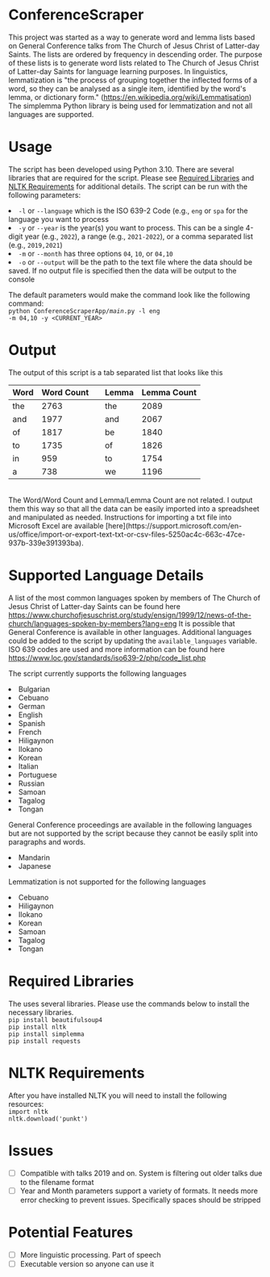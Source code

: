 # ConferenceScraper

This project was started as a way to generate word and lemma lists based on 
General Conference talks from The Church of Jesus Christ of Latter-day Saints. 
The lists are ordered by frequency in descending order. The purpose of these 
lists is to generate word lists related to The Church of Jesus Christ of 
Latter-day Saints for language learning purposes. 
In linguistics, lemmatization is "the process of grouping together the inflected 
forms of a word, so they can be analysed as a single item, identified by the 
word's lemma, or dictionary form." (https://en.wikipedia.org/wiki/Lemmatisation) 
The simplemma Python library is being used for lemmatization and not all 
languages are supported.

# Usage

The script has been developed using Python 3.10. There are several libraries 
that are required for the script. Please see 
[Required Libraries](#required-libraries) and 
[NLTK Requirements](#nltk-requirements) for additional details. The script can 
be run with the following parameters:
<li><code>-l</code> or <code>--language</code> which is the ISO 639-2 Code 
(e.g., <code>eng</code> or <code>spa</code>
for the language you want to process</li>
<li><code>-y</code> or <code>--year</code> is the year(s) you want to process. 
This can be a single 4-digit year (e.g., <code>2022</code>), a range (e.g., 
<code>2021-2022</code>), or a comma separated list 
(e.g., <code>2019,2021</code>)</li>
<li><code>-m</code> or <code>--month</code> has three options <code>04</code>,
<code>10</code>, or <code>04,10</code></li>
<li><code>-o</code> or <code>--output</code> will be the path to the text file
where the data should be saved. If no output file is specified then the 
data will be output to the console</li>

The default parameters would make the command look like the following 
command:<br>
<code>python ConferenceScraperApp/_main_.py -l eng -m 04,10 -y <CURRENT_YEAR></code>

# Output
The output of this script is a tab separated list that looks like this<br>

| Word | Word Count |     | Lemma | Lemma Count |
|------|------------|-----|-------|-------------|
| the  | 2763       |     | the   | 2089        |
| and  | 1977	     |     | and   | 2067        |
| of	| 1817	     |     | be	   | 1840        |
| to   | 1735       |     | of    | 1826        |
| in   | 959	     |     | to    | 1754        |
| a    | 738	     |     | we	   | 1196        |
<br>
The Word/Word Count and Lemma/Lemma Count are not related. I output them this
way so that all the data can be easily imported into a spreadsheet and 
manipulated as needed. Instructions for importing a txt file into Microsoft 
Excel are available [here](https://support.microsoft.com/en-us/office/import-or-export-text-txt-or-csv-files-5250ac4c-663c-47ce-937b-339e391393ba).

# Supported Language Details

A list of the most common languages spoken by members of The Church of Jesus 
Christ of Latter-day Saints can be found here 
https://www.churchofjesuschrist.org/study/ensign/1999/12/news-of-the-church/languages-spoken-by-members?lang=eng 
It is possible that General Conference is available in other languages. 
Additional languages could be added to the script by updating the 
<code>available_languages</code> variable. ISO 639 codes are used and more 
information can be found here https://www.loc.gov/standards/iso639-2/php/code_list.php

The script currently supports the following languages
<li>Bulgarian</li>
<li>Cebuano</li>
<li>German</li>
<li>English</li>
<li>Spanish</li>
<li>French</li>
<li>Hiligaynon</li>
<li>Ilokano</li>
<li>Korean</li>
<li>Italian</li>
<li>Portuguese</li>
<li>Russian</li>
<li>Samoan</li>
<li>Tagalog</li>
<li>Tongan</li>

General Conference proceedings are available in the following languages but are 
not supported by the script because they cannot be easily split into paragraphs 
and words.
<li>Mandarin</li>
<li>Japanese</li>

Lemmatization is not supported for the following languages
<li>Cebuano</li>
<li>Hiligaynon</li>
<li>Ilokano</li>
<li>Korean</li>
<li>Samoan</li>
<li>Tagalog</li>
<li>Tongan</li>

# Required Libraries

The uses several libraries. Please use the commands below to install the 
necessary libraries.<br>
<code>pip install beautifulsoup4</code><br>
<code>pip install nltk</code><br>
<code>pip install simplemma</code><br>
<code>pip install requests</code><br>

# NLTK Requirements

After you have installed NLTK you will need to install the following 
resources:
<br>
<code>import nltk</code><br>
<code>nltk.download('punkt')</code>

# Issues

- [ ] Compatible with talks 2019 and on. System is filtering out older talks
  due to the filename format<br>
- [ ] Year and Month parameters support a variety of formats. It needs more
  error checking to prevent issues. Specifically spaces should be stripped

# Potential Features
- [ ] More linguistic processing. Part of speech
- [ ] Executable version so anyone can use it
